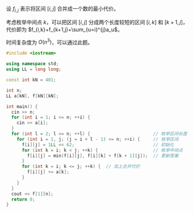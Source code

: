 设 $f_{i,j}$ 表示将区间 $[i,j]$ 合并成一个数的最小代价。

考虑枚举中间点 $k$，可以把区间 $[i,j]$ 分成两个长度较短的区间 $[i,k]$ 和 $[k+1,j]$，代价即为 $f_{i,k}+f_{k+1,j}+\sum_{u=i}^{j}a_u$。

时间复杂度为 $O(n^3)$，可以通过此题。

```cpp
#include <iostream>

using namespace std;
using LL = long long;

const int kN = 401;

int n;
LL a[kN], f[kN][kN];

int main() {
  cin >> n;
  for (int i = 1; i <= n; ++i) {
    cin >> a[i];
  }
  for (int l = 2; l <= n; ++l) {                        // 枚举区间长度
    for (int i = 1, j; (j = i + l - 1) <= n; ++i) {     // 枚举区间
      f[i][j] = 1LL << 62;                              // 初始化
      for (int k = i; k < j; ++k) {                     // 枚举中间点
        f[i][j] = min(f[i][j], f[i][k] + f[k + 1][j]);  // 更新答案
      }
      for (int k = i; k <= j; ++k) {  // 加上合并代价
        f[i][j] += a[k];
      }
    }
  }
  cout << f[1][n];
  return 0;
}

```